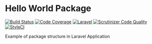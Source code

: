 # Hello World Package
[![Build Status](https://travis-ci.org/juniorb2ss/laravel-hello-world-package.svg?branch=master)](https://travis-ci.org/juniorb2ss/laravel-hello-world-package) [![Code Coverage](https://scrutinizer-ci.com/g/juniorb2ss/laravel-hello-world-package/badges/coverage.png?b=master)](https://scrutinizer-ci.com/g/juniorb2ss/laravel-hello-world-package/?branch=master) [![Laravel](https://img.shields.io/badge/Laravel-5.*-green.svg)](https://laravel.com) [![Scrutinizer Code Quality](https://scrutinizer-ci.com/g/juniorb2ss/laravel-hello-world-package/badges/quality-score.png?b=master)](https://scrutinizer-ci.com/g/juniorb2ss/laravel-hello-world-package/?branch=master) [![StyleCI](https://styleci.io/repos/84957945/shield?branch=master)](https://styleci.io/repos/84957945)

Example of package structure in Laravel Application
